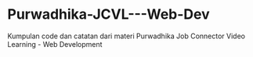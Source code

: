 # Purwadhika-JCVL---Web-Dev
Kumpulan code dan catatan dari materi Purwadhika Job Connector Video Learning - Web Development

